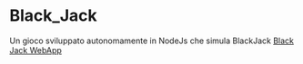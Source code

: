# Black_Jack
Un gioco sviluppato autonomamente in NodeJs che simula BlackJack
[Black Jack WebApp](https://sourmeaslydisc.chrimarc.repl.co)
